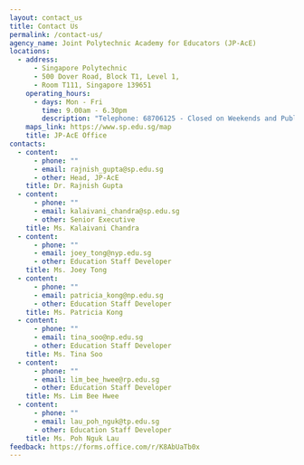 ```yaml
---
layout: contact_us
title: Contact Us
permalink: /contact-us/
agency_name: Joint Polytechnic Academy for Educators (JP-AcE)
locations:
  - address:
      - Singapore Polytechnic
      - 500 Dover Road, Block T1, Level 1,
      - Room T111, Singapore 139651
    operating_hours:
      - days: Mon - Fri
        time: 9.00am - 6.30pm
        description: "Telephone: 68706125 - Closed on Weekends and Public Holidays"
    maps_link: https://www.sp.edu.sg/map
    title: JP-AcE Office
contacts:
  - content:
      - phone: ""
      - email: rajnish_gupta@sp.edu.sg
      - other: Head, JP-AcE
    title: Dr. Rajnish Gupta
  - content:
      - phone: ""
      - email: kalaivani_chandra@sp.edu.sg
      - other: Senior Executive
    title: Ms. Kalaivani Chandra
  - content:
      - phone: ""
      - email: joey_tong@nyp.edu.sg
      - other: Education Staff Developer
    title: Ms. Joey Tong
  - content:
      - phone: ""
      - email: patricia_kong@np.edu.sg
      - other: Education Staff Developer
    title: Ms. Patricia Kong
  - content:
      - phone: ""
      - email: tina_soo@np.edu.sg
      - other: Education Staff Developer
    title: Ms. Tina Soo
  - content:
      - phone: ""
      - email: lim_bee_hwee@rp.edu.sg
      - other: Education Staff Developer
    title: Ms. Lim Bee Hwee
  - content:
      - phone: ""
      - email: lau_poh_nguk@tp.edu.sg
      - other: Education Staff Developer
    title: Ms. Poh Nguk Lau
feedback: https://forms.office.com/r/K8AbUaTb0x
---
```

